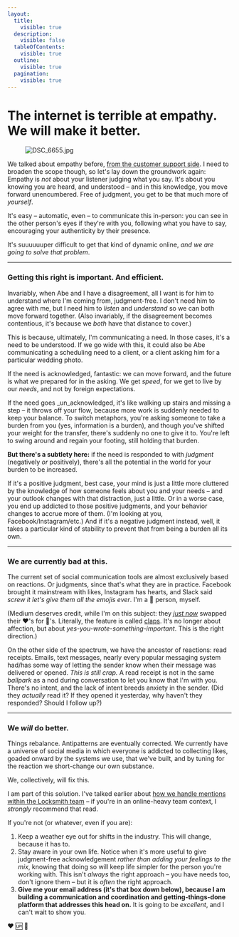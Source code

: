 ```yaml
---
layout:
  title:
    visible: true
  description:
    visible: false
  tableOfContents:
    visible: true
  outline:
    visible: true
  pagination:
    visible: true
---
```


# The internet is terrible at empathy. We will make it better.

<figure><img src="https://images.squarespace-cdn.com/content/v1/5990d0a46f4ca37e4c9886bc/1502910196295-HQA2AOCX2VVXZBM5BY5W/DSC_6655.jpg" alt="DSC_6655.jpg"><figcaption></figcaption></figure>

We talked about empathy before, [from the customer support side](empathy-empathy-empathy-customer-support-empathy.md). I need to broaden the scope though, so let's lay down the groundwork again: Empathy is _not_ about your listener judging what you say. It's about you knowing you are heard, and understood – and in this knowledge, you move forward unencumbered. Free of judgment, you get to be that much more of _yourself_.

It's easy – automatic, even – to communicate this in-person: you can see in the other person's eyes if they're with you, following what you have to say, encouraging your authenticity by their presence.

It's suuuuuuper difficult to get that kind of dynamic online, _and we are going to solve that problem_.

***

### Getting this right is important. And efficient.

Invariably, when Abe and I have a disagreement, all I want is for him to understand where I'm coming from, judgment-free. I don't need him to agree with me, but I need him to _listen_ and _understand_ so we can both move forward together. (Also invariably, if the disagreement becomes contentious, it's because we _both_ have that distance to cover.)

This is because, ultimately, I'm communicating a need. In those cases, it's a need to be understood. If we go wide with this, it could also be Abe communicating a scheduling need to a client, or a client asking him for a particular wedding photo.

If the need is acknowledged, fantastic: we can move forward, and the future is what we prepared for in the asking. We get _speed_, for we get to live by our _needs_, and not by foreign expectations.

If the need goes _un_acknowledged, it's like walking up stairs and missing a step – it throws off your flow, because more work is suddenly needed to keep your balance. To switch metaphors, you're asking someone to take a burden from you (yes, information is a burden), and though you've shifted your weight for the transfer, there's suddenly no one to give it to. You're left to swing around and regain your footing, still holding that burden.

**But there's a subtlety here:** if the need is responded to with _judgment_ (negatively _or_ positively), there's all the potential in the world for your burden to be increased.

If it's a positive judgment, best case, your mind is just a little more cluttered by the knowledge of how someone feels about you and your needs – and your outlook changes with that distraction, just a little. Or in a worse case, you end up addicted to those positive judgments, and your behavior changes to accrue more of them. (I'm looking at you, Facebook/Instagram/etc.) And if it's a negative judgment instead, well, it takes a particular kind of stability to prevent that from being a burden all its own.

***

### We are currently bad at this.

The current set of social communication tools are almost exclusively based on reactions. Or judgments, since that's what they are in practice. Facebook brought it mainstream with likes, Instagram has hearts, and Slack said _screw it let's give them all the emojis ever_. I'm a 🐙 person, myself.

(Medium deserves credit, while I'm on this subject: they [_just now_](https://blog.medium.com/show-authors-more-%EF%B8%8F-with-s-c1652279ba01) swapped their ❤️'s for 👏's. Literally, the feature is called [claps](https://help.medium.com/hc/en-us/articles/115011350967-Claps). It's no longer about affection, but about _yes-you-wrote-something-important_. This is the right direction.)

On the other side of the spectrum, we have the ancestor of reactions: read receipts. Emails, text messages, nearly every popular messaging system had/has some way of letting the sender know when their message was delivered or opened. _This is still crap._ A read receipt is not in the same _ballpark_ as a nod during conversation to let you know that I'm with you. There's no intent, and the lack of intent breeds anxiety in the sender. (Did they _actually_ read it? If they opened it yesterday, why haven't they responded? Should I follow up?)

***

### We _will_ do better.

Things rebalance. Antipatterns are eventually corrected. We currently have a universe of social media in which everyone is addicted to collecting likes, goaded onward by the systems we use, that we've built, and by tuning for the reaction we short-change our own substance.

We, collectively, will fix this.

I am part of this solution. I've talked earlier about [how we handle mentions within the Locksmith team](trust-is-first.md#mentions) – if you're in an online-heavy team context, I _strongly_ recommend that read.

If you're not (or whatever, even if you are):

1. Keep a weather eye out for shifts in the industry. This will change, because it has to.
2. Stay aware in your own life. Notice when it's more useful to give judgment-free acknowledgement _rather than adding your feelings to the mix_, knowing that doing so will keep life simpler for the person you're working with. This isn't _always_ the right approach – you have needs too, don't ignore them – but it is _often_ the right approach.
3. **Give me your email address (it's that box down below), because I am building a communication and coordination and getting-things-done platform that addresses this head on.** It is going to be _excellent_, and I can't wait to show you.

❤️ 🆙 🐙

<figure><img src="https://images.squarespace-cdn.com/content/v1/5990d0a46f4ca37e4c9886bc/1502910553201-3M04TXAJMQ2UEDMT9H2Q/image-asset.jpeg" alt=""><figcaption></figcaption></figure>
